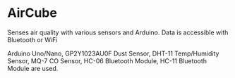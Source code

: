 # AirCube
Senses air quality with various sensors and Arduino. Data is accessible with Bluetooth or WiFi 

Arduino Uno/Nano, GP2Y1023AU0F Dust Sensor, DHT-11 Temp/Humidity Sensor, MQ-7 CO Sensor, HC-06 Bluetooth Module, HC-11 Bluetooth Module are used.
